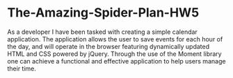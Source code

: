# The-Amazing-Spider-Plan-HW5
As a developer I have been tasked with creating a simple calendar application. The application allows the user to save events for each hour of the day, and will operate in the browser featuring dynamically updated HTML and CSS powered by jQuery. Through the use of the Moment library one can achieve a functional and effective application to help users manage their time.
